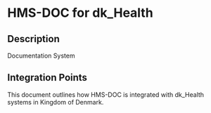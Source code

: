 # HMS-DOC for dk_Health

## Description

Documentation System

## Integration Points

This document outlines how HMS-DOC is integrated with dk_Health systems in Kingdom of Denmark.
